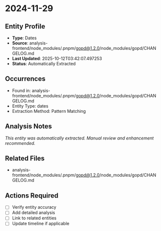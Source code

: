 # 2024-11-29

## Entity Profile
- **Type**: Dates
- **Source**: analysis-frontend/node_modules/.pnpm/gopd@1.2.0/node_modules/gopd/CHANGELOG.md
- **Last Updated**: 2025-10-12T03:42:07.497253
- **Status**: Automatically Extracted

## Occurrences
- Found in: analysis-frontend/node_modules/.pnpm/gopd@1.2.0/node_modules/gopd/CHANGELOG.md
- Entity Type: dates
- Extraction Method: Pattern Matching

## Analysis Notes
*This entity was automatically extracted. Manual review and enhancement recommended.*

## Related Files
- analysis-frontend/node_modules/.pnpm/gopd@1.2.0/node_modules/gopd/CHANGELOG.md

## Actions Required
- [ ] Verify entity accuracy
- [ ] Add detailed analysis
- [ ] Link to related entities
- [ ] Update timeline if applicable
